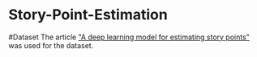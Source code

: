 # Story-Point-Estimation
#Dataset
The article ["A deep learning model for estimating story points"](https://arxiv.org/pdf/1609.00489) was used for the dataset.
